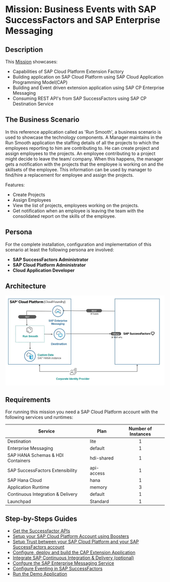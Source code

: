 # Mission: Business Events with SAP SuccessFactors and SAP Enterprise Messaging


## Description

This [Mission]() showcases:

* Capabilities of SAP Cloud Platform Extension Factory
* Building application on SAP Cloud Platform using SAP Cloud Application Programming Model(CAP)
* Building and Event driven extension application using SAP CP Enterprise Messaging
* Consuming REST API's from SAP SuccessFactors using SAP CP Destination Service

## The Business Scenario

In this reference application called as 'Run Smooth', a business scenario is used to showcase the technology components. A Manager maintains in the Run Smooth application the staffing details of all the projects to which the employees reporting to him are contributing to. He can create project and assign employees to the projects. An employee contributing to a project might decide to leave the team/ company. When this happens, the manager gets a notification with the projects that the employee is working on and the skillsets of the employee. This information can be used by manager to find/hire a replacement for employee and assign the projects.

Features:
* Create Projects
* Assign Employees
* View the list of projects, employees working on the projects.
* Get notification when an employee is leaving the team with the consolidated report on the skills of the employee.

## Persona
For the complete installation, configuration and implementation of this scenario at least the following persona are involved:

* **SAP SuccessFactors Administrator**
* **SAP Cloud Platform Administrator**
* **Cloud Application Developer**

## Architecture

![Solution Diagram](./images/SolutionDiagram.png) 

## Requirements
For running this mission you need a SAP Cloud Platform account with the following services und runtimes:

| Service                           | Plan       | Number of Instances |
|-----------------------------------|------------|:-------------------:|
| Destination                       | lite       |          1          |
| Enterprise Messaging              | default    |          1          |
| SAP HANA Schemas & HDI Containers | hdi-shared |          1          |
| SAP SuccessFactors Extensibility  | api-access |          1          |
| SAP Hana Cloud                  | hana |          1          |
| Application Runtime              | memory         |          3          |
| Continuous Integration & Delivery	    |  default	 |	    1	       |
|Launchpad     |  Standard	 |	    1       |


## Step-by-Steps Guides

* [Get the Successfactor APIs](./api-hub/README.md) 
* [Setup your SAP Cloud Platform Account using Boosters](./scp-setup/README.md) 
* [Setup Trust between your SAP Cloud Platform and your SAP SuccessFactors account](./trust-setup/README.md)
* [Configure, deploy and build the CAP Extension Application](./extension-app/README.md)
* [Integrate SAP Continuous Integration & Delivery (optional)](./cicd/README.md) 
* [Confgure the SAP Enterprise Messaging Service](./ems-config/README.md) 
* [Configure Eventing in SAP SuccessFactors](./sf-configuration/README.md)
* [Run the Demo Application](./run-demo/README.md)




